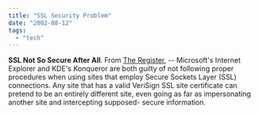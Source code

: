 ```yaml
---
title: "SSL Security Problem"
date: "2002-08-12"
tags: 
  - "tech"
---
```


**SSL Not So Secure After All**. From [The Register](http://www.theregister.co.uk/content/4/26620.html), -- Microsoft's Internet Explorer and KDE's Konqueror are both guilty of not following proper procedures when using sites that employ Secure Sockets Layer (SSL) connections. Any site that has a valid VeriSign SSL site certificate can pretend to be an entirely different site, even going as far as impersonating another site and intercepting supposed- secure information.
